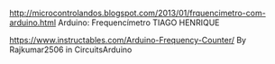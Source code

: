 http://microcontrolandos.blogspot.com/2013/01/frquencimetro-com-arduino.html
Arduino: Frequencímetro
 TIAGO HENRIQUE 


https://www.instructables.com/Arduino-Frequency-Counter/
By Rajkumar2506 in CircuitsArduino